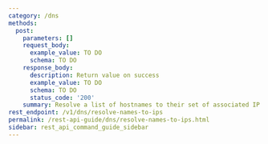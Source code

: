 ```yaml
---
category: /dns
methods:
  post:
    parameters: []
    request_body:
      example_value: TO DO
      schema: TO DO
    response_body:
      description: Return value on success
      example_value: TO DO
      schema: TO DO
      status_code: '200'
    summary: Resolve a list of hostnames to their set of associated IP addresses.
rest_endpoint: /v1/dns/resolve-names-to-ips
permalink: /rest-api-guide/dns/resolve-names-to-ips.html
sidebar: rest_api_command_guide_sidebar
---
```

